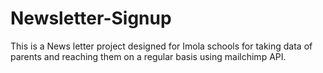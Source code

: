 # Newsletter-Signup
This is a News letter project designed for Imola schools for taking data of parents and reaching them on a regular basis using mailchimp API.

